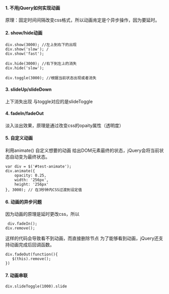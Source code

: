 #### 1. 不用jQuery如何实现动画
原理：固定时间间隔改变css格式，所以动画肯定是个异步操作，因为要延时。

#### 2. show/hide动画
```
div.show(3000); //左上到右下的出现
div.show('slow'); /
div.show('fast');

div.hide(3000); //右下到左上的消失
div.hide('slow');

div.toggle(3000); //根据当前状态出现或者消失
```

#### 3. slideUp/slideDown
上下消失出现
与toggle对应的是slideToggle

#### 4. fadeIn/fadeOut
淡入淡出效果，原理是通过改变css的opaity属性（透明度）

#### 5. 自定义动画
利用animate() 自定义想要的动画
给出DOM元素最终的状态，jQuery会将当前状态自动变为最终状态。
```
var div = $('#test-animate');
div.animate({
    opacity: 0.25,
    width: '256px',
    height: '256px'
}, 3000); // 在3秒钟内CSS过渡到设定值
```
#### 6. 动画的异步问题
因为动画的原理是延时更改css，所以
   ```
    div.fadeIn();
div.remove();
 ```
这样的代码会导致看不到动画，而直接删除节点
为了能够看到动画，jQuery还支持动画完成后回调函数。   
 ```
div.fadeOut(function(){
    $(this).remove();
})
 ```
 
#### 7. 动画串联
```
div.slideToggle(1000).slide
```